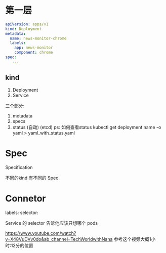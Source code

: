 


# 第一层
```yaml
apiVersion: apps/v1
kind: Deployment
metadata:
  name: news-monitor-chrome
  labels:
    app: news-monitor
    component: chrome
spec:
   ...
```

## kind

1. Deployment 
2. Service

三个部分:
1. metadata
2. specs
3. status (自动) (etcd)
ps: 如何查看status 
kubectl get deployment name -o yaml > yaml_with_status.yaml


# Spec
Specification


不同的kind 有不同的 Spec


# Connetor

labels: 
selector: 



Service 的 selector 告诉他应该只想哪个 pods 


https://www.youtube.com/watch?v=X48VuDVv0do&ab_channel=TechWorldwithNana
参考这个视频大概1小时:12分的位置

